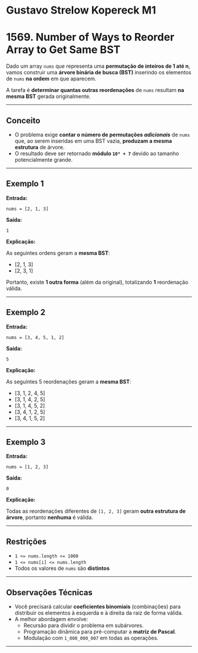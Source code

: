 # Gustavo Strelow Kopereck M1

# 1569. Number of Ways to Reorder Array to Get Same BST

Dado um array `nums` que representa uma **permutação de inteiros de 1 até n**, vamos construir uma **árvore binária de busca (BST)** inserindo os elementos de `nums` **na ordem** em que aparecem.

A tarefa é **determinar quantas outras reordenações** de `nums` resultam **na mesma BST** gerada originalmente.

---

## Conceito

- O problema exige **contar o número de permutações *adicionais*** de `nums` que, ao serem inseridas em uma BST vazia, **produzam a mesma estrutura** de árvore.
- O resultado deve ser retornado **módulo `10⁹ + 7`** devido ao tamanho potencialmente grande.

---

## Exemplo 1

**Entrada:**
```text
nums = [2, 1, 3]
```

**Saída:**
```text
1
```

**Explicação:**

As seguintes ordens geram a **mesma BST**:

- [2, 1, 3] 
- [2, 3, 1] 

Portanto, existe **1 outra forma** (além da original), totalizando **1** reordenação válida.

---

## Exemplo 2

**Entrada:**
```text
nums = [3, 4, 5, 1, 2]
```

**Saída:**
```text
5
```

**Explicação:**

As seguintes 5 reordenações geram a **mesma BST**:

- [3, 1, 2, 4, 5]  
- [3, 1, 4, 2, 5]  
- [3, 1, 4, 5, 2]  
- [3, 4, 1, 2, 5]  
- [3, 4, 1, 5, 2]  

---

## Exemplo 3

**Entrada:**
```text
nums = [1, 2, 3]
```

**Saída:**
```text
0
```

**Explicação:**

Todas as reordenações diferentes de `[1, 2, 3]` geram **outra estrutura de árvore**, portanto **nenhuma** é válida.

---

## Restrições

- `1 <= nums.length <= 1000`  
- `1 <= nums[i] <= nums.length`  
- Todos os valores de `nums` são **distintos**

---

## Observações Técnicas

- Você precisará calcular **coeficientes binomiais** (combinações) para distribuir os elementos à esquerda e à direita da raiz de forma válida.
- A melhor abordagem envolve:
  - Recursão para dividir o problema em subárvores.
  - Programação dinâmica para pré-computar a **matriz de Pascal**.
  - Modulação com `1_000_000_007` em todas as operações.

---
